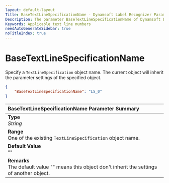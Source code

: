 ```yaml
---
layout: default-layout
Title: BaseTextLineSpecificationName - Dynamsoft Label Recognizer Parameters
Description: The parameter BaseTextLineSpecificationName of Dynamsoft Label Recognizer defines the name of base TextLineSpecification object.
Keywords: Applicable text line numbers
needAutoGenerateSidebar: true
noTitleIndex: true
---
```


# BaseTextLineSpecificationName

Specify a `TextLineSpecification` object name. The current object will inherit the parameter settings of the specified object.

```json
{
    "BaseTextLineSpecificationName": "LS_0"
}
```

| BaseTextLineSpecificationName Parameter Summary |
| :----------------------------------------- |
| **Type**<br>*String* |
| **Range**<br>One of the existing `TextLineSpecification` object name. |
| **Default Value**<br>"" |
| **Remarks**<br>The default value "" means this object don't inherit the settings of another object. |
